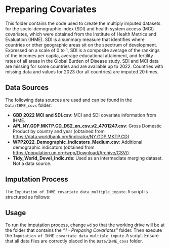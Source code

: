 
# Preparing Covariates

This folder contains the code used to create the multiply imputed
datasets for the socio-demographic index (SDI) and health system access
(MCI) covariates, which were obtained from the Institute of Health
Metrics and Evaluation (IHME). SDI is a summary measure that identifies
where countries or other geographic areas sit on the spectrum of
development. Expressed on a scale of 0 to 1, SDI is a composite average
of the rankings of the incomes per capita, average educational
attainment, and fertility rates of all areas in the Global Burden of
Disease study. SDI and MCI data are missing for some countries and are
available up to 2022. Countries with missing data and values for 2023
(for all countries) are imputed 20 times.

## Data Sources

The following data sources are used and can be found in the
`Data/IHME_covs` folder:

- **GBD 2022 MCI and SDI.csv**: MCI and SDI covariate information from
  IHME.
- **API_NY.GDP.MKTP.CD_DS2_en_csv_v2_4701247.csv**: Gross Domestic Product by country and year (obtained from https://data.worldbank.org/indicator/NY.GDP.MKTP.CD). 
- **WPP2022_Demographic_Indicators_Medium.csv**: Additional demographic indicators (obtained from https://population.un.org/wpp/Download/Archive/CSV/).
- **Tidy_World_Devel_Indic.rds**: Used as an intermediate merging dataset. Not a data source.

## Imputation Process

The `Imputation of IHME covariate data_multiple_impute.R` script is
structured as follows:


## Usage

To run the imputation process, change `wd` so that the working drive
will be at the folder that contains the *“1 - Preparing Covariates”*
folder. Then execute the
`Imputation of IHME covariate data_multiple_impute.R` script. Ensure
that all data files are correctly placed in the `Data/IHME_covs` folder.
